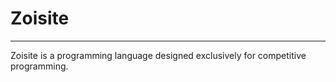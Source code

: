 # Zoisite

---

Zoisite is a programming language designed exclusively for competitive programming.

